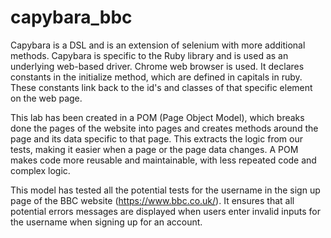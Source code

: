 # capybara_bbc

Capybara is a DSL and is an extension of selenium with more additional methods. Capybara is specific to the Ruby library and is used as an underlying web-based driver. Chrome web browser is used. It declares constants in the initialize method, which are defined in capitals in ruby. These constants link back to the id's and classes of that specific element on the web page.

This lab has been created in a POM (Page Object Model), which breaks done the pages of the website into pages and creates methods around the page and its data specific to that page. This extracts the logic from our tests, making it easier when a page or the page data changes. A POM makes code more reusable and maintainable, with less repeated code and complex logic.

This model has tested all the potential tests for the username in the sign up page of the BBC website (https://www.bbc.co.uk/). It ensures that all potential errors messages are displayed when users enter invalid inputs for the username when signing up for an account.
